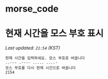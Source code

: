 # morse_code
# 현재 시간을 모스 부호 표시
<!-- MORSE_TIME_START -->
_Last updated: `21:54` (KST)_

```
현재 시간을 입력하세요. 모스 부호로 바꿉니다
..--- .---- ..... ....-
모스 부호를 다시 현재 시간으로 바꿉니다
2154
```
<!-- MORSE_TIME_END -->
